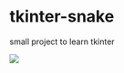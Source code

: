 # tkinter-snake

small project to learn tkinter 

![](https://github.com/weitnow/tkinter-tetris/blob/main/screenshot.png)



